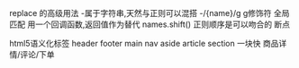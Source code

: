 replace 的高级用法
 -属于字符串,天然与正则可以混搭
 -/{name}/g g修饰符 全局匹配
用一个回调函数,返回值作为替代
names.shift() 正则顺序是可以吻合的
断点

html5语义化标签
header footer main
nav aside article
section 一块快 商品详情/评论/下单